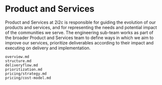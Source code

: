# Product and Services

Product and Services at 2i2c is responsible for guiding the evolution of our products and services, and for representing the needs and potential impact of the communities we serve.
The engineering sub-team works as part of the broader Product and Services team to define ways in which we aim to improve our services, prioritize deliverables according to their impact and executing on delivery and implementation.

```{toctree}
overview.md
structure.md
deliveryflow.md
prioritization.md
pricing/strategy.md
pricing/cost-model.md
```
